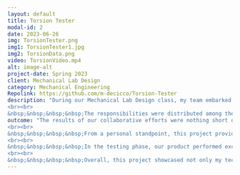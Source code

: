 ```yaml
---
layout: default
title: Torsion Tester
modal-id: 2
date: 2023-06-26
img: TorsionTester.png
img1: TorsionTester1.jpg
img2: TorsionData.png
video: TorsionVideo.mp4
alt: image-alt
project-date: Spring 2023
client: Mechanical Lab Design
category: Mechanical Engineering
Repolink: https://github.com/m-decicco/Torsion-Tester
description: "During our Mechanical Lab Design class, my team embarked on an ambitious group project with the aim of developing a cost-effective mechanical property tester for laboratory use. Our specific focus was on creating a torsion tester capable of determining the sheer modulus and ultimate stress of 3D-printed samples. 
<br><br>
&nbsp;&nbsp;&nbsp;&nbsp;The responsibilities were distributed among the team members: Sydney Wickett handled documentation and post-data processing, Zach Kaiser was in charge of the gear assembly, while I took on the significant tasks of designing the structure, wiring, writing the Arduino Script, and managing MATLAB serial handling, leveraging my prior experience."
outcome: "The results of our collaborative efforts were nothing short of exceptional. Our final product not only met but exceeded the project's performance metrics while remaining within a budget of less than $100. Following the established NASA project methodology, we successfully designed, produced, and comprehensively documented our innovative mechanical property tester.
<br><br>
&nbsp;&nbsp;&nbsp;&nbsp;From a personal standpoint, this project provided me with valuable opportunities for growth and learning. I honed my skills in creating efficient scripts capable of managing multiple sensors, and I gained hands-on experience in handling serial ports in MATLAB, effectively reading, and storing data. Additionally, the project allowed me to explore and implement various fabrication methods, such as incorporating 2020 aluminum extrusion, acrylic, and 3D printing in the design.
<br><br>
&nbsp;&nbsp;&nbsp;&nbsp;In the testing phase, our product performed exceptionally well, even when subjected to rigorous experiments involving aluminum samples. Feedback from other teams confirmed the reliability and user-friendliness of our mechanical property tester, as they encountered no issues while running experiments with it.
<br><br>
&nbsp;&nbsp;&nbsp;&nbsp;Overall, this project showcased not only my technical expertise but also my ability to collaborate effectively within a team. The experience has undoubtedly enriched my skill set and strengthened my passion for mechanical engineering and product development."
---
```

